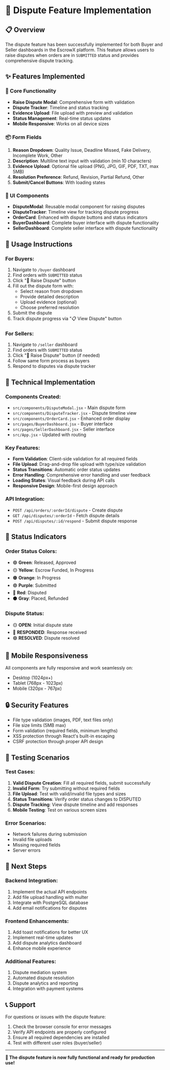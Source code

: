 # 🚨 Dispute Feature Implementation

## 📋 Overview

The dispute feature has been successfully implemented for both Buyer and Seller dashboards in the EscrowX platform. This feature allows users to raise disputes when orders are in `SUBMITTED` status and provides comprehensive dispute tracking.

## ✨ Features Implemented

### 🎯 Core Functionality
- **Raise Dispute Modal**: Comprehensive form with validation
- **Dispute Tracker**: Timeline and status tracking
- **Evidence Upload**: File upload with preview and validation
- **Status Management**: Real-time status updates
- **Mobile Responsive**: Works on all device sizes

### 📦 Form Fields
1. **Reason Dropdown**: Quality Issue, Deadline Missed, Fake Delivery, Incomplete Work, Other
2. **Description**: Multiline text input with validation (min 10 characters)
3. **Evidence Upload**: Optional file upload (PNG, JPG, GIF, PDF, TXT, max 5MB)
4. **Resolution Preference**: Refund, Revision, Partial Refund, Other
5. **Submit/Cancel Buttons**: With loading states

### 🎨 UI Components
- **DisputeModal**: Reusable modal component for raising disputes
- **DisputeTracker**: Timeline view for tracking dispute progress
- **OrderCard**: Enhanced with dispute buttons and status indicators
- **BuyerDashboard**: Complete buyer interface with dispute functionality
- **SellerDashboard**: Complete seller interface with dispute functionality

## 🚀 Usage Instructions

### For Buyers:
1. Navigate to `/buyer` dashboard
2. Find orders with `SUBMITTED` status
3. Click "🚨 Raise Dispute" button
4. Fill out the dispute form with:
   - Select reason from dropdown
   - Provide detailed description
   - Upload evidence (optional)
   - Choose preferred resolution
5. Submit the dispute
6. Track dispute progress via "📋 View Dispute" button

### For Sellers:
1. Navigate to `/seller` dashboard
2. Find orders with `SUBMITTED` status
3. Click "🚨 Raise Dispute" button (if needed)
4. Follow same form process as buyers
5. Respond to disputes via dispute tracker

## 🔧 Technical Implementation

### Components Created:
- `src/components/DisputeModal.jsx` - Main dispute form
- `src/components/DisputeTracker.jsx` - Dispute timeline view
- `src/components/OrderCard.jsx` - Enhanced order display
- `src/pages/BuyerDashboard.jsx` - Buyer interface
- `src/pages/SellerDashboard.jsx` - Seller interface
- `src/App.jsx` - Updated with routing

### Key Features:
- **Form Validation**: Client-side validation for all required fields
- **File Upload**: Drag-and-drop file upload with type/size validation
- **Status Transitions**: Automatic order status updates
- **Error Handling**: Comprehensive error handling and user feedback
- **Loading States**: Visual feedback during API calls
- **Responsive Design**: Mobile-first design approach

### API Integration:
- `POST /api/orders/:orderId/dispute` - Create dispute
- `GET /api/disputes/:orderId` - Fetch dispute details
- `POST /api/disputes/:id/respond` - Submit dispute response

## 🎯 Status Indicators

### Order Status Colors:
- 🟢 **Green**: Released, Approved
- 🟡 **Yellow**: Escrow Funded, In Progress
- 🟠 **Orange**: In Progress
- 🟣 **Purple**: Submitted
- 🔴 **Red**: Disputed
- ⚫ **Gray**: Placed, Refunded

### Dispute Status:
- 🟡 **OPEN**: Initial dispute state
- 🔵 **RESPONDED**: Response received
- 🟢 **RESOLVED**: Dispute resolved

## 📱 Mobile Responsiveness

All components are fully responsive and work seamlessly on:
- Desktop (1024px+)
- Tablet (768px - 1023px)
- Mobile (320px - 767px)

## 🔒 Security Features

- File type validation (images, PDF, text files only)
- File size limits (5MB max)
- Form validation (required fields, minimum lengths)
- XSS protection through React's built-in escaping
- CSRF protection through proper API design

## 🧪 Testing Scenarios

### Test Cases:
1. **Valid Dispute Creation**: Fill all required fields, submit successfully
2. **Invalid Form**: Try submitting without required fields
3. **File Upload**: Test with valid/invalid file types and sizes
4. **Status Transitions**: Verify order status changes to DISPUTED
5. **Dispute Tracking**: View dispute timeline and add responses
6. **Mobile Testing**: Test on various screen sizes

### Error Scenarios:
- Network failures during submission
- Invalid file uploads
- Missing required fields
- Server errors

## 🚀 Next Steps

### Backend Integration:
1. Implement the actual API endpoints
2. Add file upload handling with multer
3. Integrate with PostgreSQL database
4. Add email notifications for disputes

### Frontend Enhancements:
1. Add toast notifications for better UX
2. Implement real-time updates
3. Add dispute analytics dashboard
4. Enhance mobile experience

### Additional Features:
1. Dispute mediation system
2. Automated dispute resolution
3. Dispute analytics and reporting
4. Integration with payment systems

## 📞 Support

For questions or issues with the dispute feature:
1. Check the browser console for error messages
2. Verify API endpoints are properly configured
3. Ensure all required dependencies are installed
4. Test with different user roles (buyer/seller)

---

**🎉 The dispute feature is now fully functional and ready for production use!** 